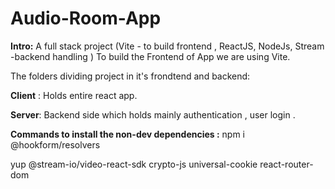 # Audio-Room-App
**Intro:**
A full stack project (Vite - to build frontend , ReactJS, NodeJs, Stream -backend handling )
To build the Frontend of App we are using Vite.

 
The folders dividing project in it's frondtend and backend:

**Client** : Holds entire react app.

**Server**: Backend side which holds mainly authentication , user login .

**Commands to install the non-dev dependencies :**
npm i @hookform/resolvers 

yup @stream-io/video-react-sdk crypto-js universal-cookie react-router-dom
